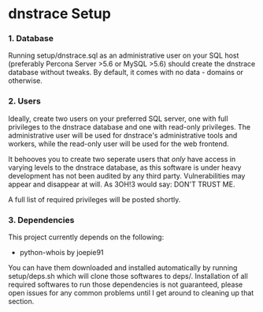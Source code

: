# dnstrace Setup

### 1. Database

Running setup/dnstrace.sql as an administrative user on your SQL host (preferably Percona Server >5.6 or MySQL >5.6) should create the dnstrace database without tweaks. By default, it comes with no data - domains or otherwise.

### 2. Users

Ideally, create two users on your preferred SQL server, one with full privileges to the dnstrace database and one with read-only privileges. The administrative user will be used for dnstrace's administrative tools and workers, while the read-only user will be used for the web frontend.

It behooves you to create two seperate users that *only* have access in varying levels to the dnstrace database, as this software is under heavy development has not been audited by any third party. Vulnerabilities may appear and disappear at will. As 3OH!3 would say: DON'T TRUST ME.

A full list of required privileges will be posted shortly.

### 3. Dependencies

This project currently depends on the following:

* python-whois by joepie91

You can have them downloaded and installed automatically by running setup/deps.sh which will clone those softwares to deps/. Installation of all required softwares to run those dependencies is not guaranteed, please open issues for any common problems until I get around to cleaning up that section.